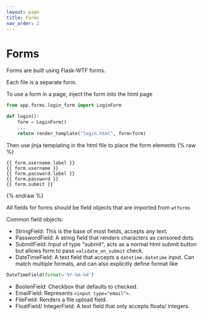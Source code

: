 ```yaml
---
layout: page
title: Forms
nav_order: 2
---
```


# Forms

Forms are built using Flask-WTF forms.

Each file is a separate form.

To use a form in a page, inject the form into the html page
```python
from app.forms.login_form import LoginForm

def login():
    form = LoginForm()
    ...
    return render_template("login.html", form=form)
```
Then use jinja templating in the html file to place the form elements
{% raw %}
```jinja
{{ form.username.label }}
{{ form.username }}
{{ form.password.label }}
{{ form.password }}
{{ form.submit }}
```
{% endraw %}

All fields for forms should be field objects that are imported from `wtforms`

Common field objects:
- StringField: This is the base of most fields, accepts any text.
- PasswordField: A string field that renders characters as censored dots.
- SubmitField: Input of type "submit", acts as a normal html submit button but allows form to pass `validate_on_submit` check.
- DateTimeField: A text field that accepts a `datetime.datetime` input. Can match multiple formats, and can also explicitly define format like
```python
DateTimeField(format='%Y-%m-%d')
```
- BoolenField: Checkbox that defaults to checked.
- EmailField: Represents `<input type="email">`.
- FileField: Renders a file upload field.
- FloatField/ IntegerField: A text field that only accepts floats/ integers.
